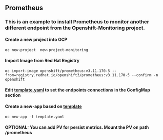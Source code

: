 ## Prometheus

### This is an example to install Prometheus to monitor another different endpoint from the Openshift-Monitoring project.

#### Create a new project into OCP

`oc new-project  new-project-monitoring`

#### Import Image from Red Hat Registry

`oc import-image openshift/prometheus:v3.11.170-5 --from=registry.redhat.io/openshift3/prometheus:v3.11.170-5 --confirm -n openshift`

#### Edit [template.yaml](template.yml) to set the endpoints connections in the ConfigMap section

#### Create a new-app based on [template](template.yaml)

`oc new-app -f template.yaml`

#### OPTIONAL: You can add PV for persist metrics. Mount the PV on path  /prometheus



